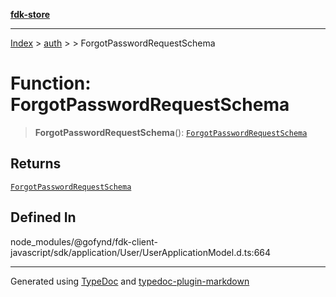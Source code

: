 [**fdk-store**](../../../README.md)
***

[Index](../../../API.md) > [auth](../../README.md) > [<internal>](../README.md) > ForgotPasswordRequestSchema

# Function: ForgotPasswordRequestSchema

> **ForgotPasswordRequestSchema**(): [`ForgotPasswordRequestSchema`](../type-aliases/type-alias.ForgotPasswordRequestSchema.md)

## Returns

[`ForgotPasswordRequestSchema`](../type-aliases/type-alias.ForgotPasswordRequestSchema.md)

## Defined In

node\_modules/@gofynd/fdk-client-javascript/sdk/application/User/UserApplicationModel.d.ts:664

***
Generated using [TypeDoc](https://typedoc.org/) and [typedoc-plugin-markdown](https://www.npmjs.com/package/typedoc-plugin-markdown)

